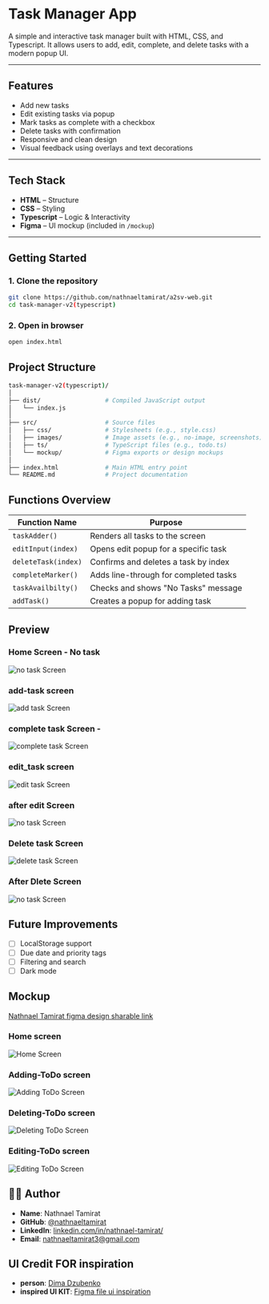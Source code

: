 # Task Manager App

A simple and interactive task manager built with HTML, CSS, and Typescript. It allows users to add, edit, complete, and delete tasks with a modern popup UI.

---

##  Features

- Add new tasks 
- Edit existing tasks via popup
- Mark tasks as complete with a checkbox
- Delete tasks with confirmation
- Responsive and clean design
- Visual feedback using overlays and text decorations

---

##  Tech Stack

- **HTML** – Structure
- **CSS** – Styling
- **Typescript** – Logic & Interactivity
- **Figma** – UI mockup (included in `/mockup`)


---

##  Getting Started

### 1. Clone the repository

```bash
git clone https://github.com/nathnaeltamirat/a2sv-web.git
cd task-manager-v2(typescript)
```

### 2. Open in browser
```bash
open index.html
```

## Project Structure
```bash
task-manager-v2(typescript)/
│
├── dist/                  # Compiled JavaScript output
│   └── index.js
│
├── src/                   # Source files
│   ├── css/               # Stylesheets (e.g., style.css)
│   ├── images/            # Image assets (e.g., no-image, screenshots)
│   ├── ts/                # TypeScript files (e.g., todo.ts)
│   └── mockup/            # Figma exports or design mockups
│
├── index.html             # Main HTML entry point
└── README.md              # Project documentation
```


## Functions Overview

| Function Name        | Purpose                                      |
|----------------------|----------------------------------------------|
| `taskAdder()`        | Renders all tasks to the screen              |
| `editInput(index)`   | Opens edit popup for a specific task         |
| `deleteTask(index)`  | Confirms and deletes a task by index         |
| `completeMarker()`   | Adds line-through for completed tasks        |
| `taskAvailbilty()`   | Checks and shows "No Tasks" message          |
| `addTask()`          | Creates a popup for adding task              |

## Preview

###  Home Screen - No task
![no task Screen](src/images/no_task.png)
###  add-task screen
![add task Screen](src/images/add_task.png)
###  complete task Screen - 
![complete task Screen](src/images/complete_task.png)
###  edit_task screen
![edit task Screen](src/images/edit_task.png)
###  after edit Screen
![no task Screen](src/images/afterEdit_task.png)
###  Delete task Screen 
![delete task Screen](src/images/deletePopup_task.png)
###  After Dlete Screen 
![no task Screen](src/images/afterDelete_task.png)

## Future Improvements

- [ ] LocalStorage support  
- [ ] Due date and priority tags  
- [ ] Filtering and search  
- [ ] Dark mode  

## Mockup
[Nathnael Tamirat figma design sharable link](https://www.figma.com/design/WAKCvPFRpOJga6ZaTJ59VU/ToDo-Mockup?node-id=0-1&m=dev)
###  Home screen
![Home  Screen](src/mockup/View-Page.png)
###  Adding-ToDo screen
![Adding ToDo  Screen](src/mockup/Adding-ToDo.png)
###  Deleting-ToDo screen
![Deleting ToDo  Screen](src/mockup/Deleting-TODO.png)
###  Editing-ToDo screen
![Editing ToDo  Screen](src/mockup/Editing-TODO.png)
## 👨‍💻 Author

- **Name**: Nathnael Tamirat  
- **GitHub**: [@nathnaeltamirat](https://github.com/yourusername)  
- **LinkedIn**: [linkedin.com/in/nathnael-tamirat/](https://www.linkedin.com/in/nathnael-tamirat/)  
- **Email**: nathnaeltamirat3@gmail.com

## UI Credit FOR inspiration
- **person**: [Dima Dzubenko](https://www.figma.com/@dimadzubenko)
- **inspired UI KIT**: [Figma file ui inspiration](https://www.figma.com/community/file/1287029163993360080)